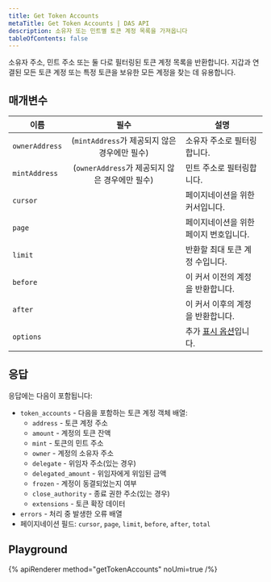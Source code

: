 ```yaml
---
title: Get Token Accounts
metaTitle: Get Token Accounts | DAS API
description: 소유자 또는 민트별 토큰 계정 목록을 가져옵니다
tableOfContents: false
---
```


소유자 주소, 민트 주소 또는 둘 다로 필터링된 토큰 계정 목록을 반환합니다. 지갑과 연결된 모든 토큰 계정 또는 특정 토큰을 보유한 모든 계정을 찾는 데 유용합니다.

## 매개변수

| 이름           | 필수 | 설명                                          |
| -------------- | :------: | ---------------------------------------------------- |
| `ownerAddress` |    (`mintAddress`가 제공되지 않은 경우에만 필수)    | 소유자 주소로 필터링합니다.                             |
| `mintAddress`  |    (`ownerAddress`가 제공되지 않은 경우에만 필수)    | 민트 주소로 필터링합니다.                              |
| `cursor`       |         | 페이지네이션을 위한 커서입니다.                               |
| `page`         |         | 페이지네이션을 위한 페이지 번호입니다.                          |
| `limit`        |         | 반환할 최대 토큰 계정 수입니다.          |
| `before`       |         | 이 커서 이전의 계정을 반환합니다.                  |
| `after`        |         | 이 커서 이후의 계정을 반환합니다.                   |
| `options`      |         | 추가 [표시 옵션](/das-api/display-options)입니다.              |

## 응답

응답에는 다음이 포함됩니다:

- `token_accounts` - 다음을 포함하는 토큰 계정 객체 배열:
  - `address` - 토큰 계정 주소
  - `amount` - 계정의 토큰 잔액
  - `mint` - 토큰의 민트 주소
  - `owner` - 계정의 소유자 주소
  - `delegate` - 위임자 주소(있는 경우)
  - `delegated_amount` - 위임자에게 위임된 금액
  - `frozen` - 계정이 동결되었는지 여부
  - `close_authority` - 종료 권한 주소(있는 경우)
  - `extensions` - 토큰 확장 데이터
- `errors` - 처리 중 발생한 오류 배열
- 페이지네이션 필드: `cursor`, `page`, `limit`, `before`, `after`, `total`

## Playground

{% apiRenderer method="getTokenAccounts" noUmi=true /%}

